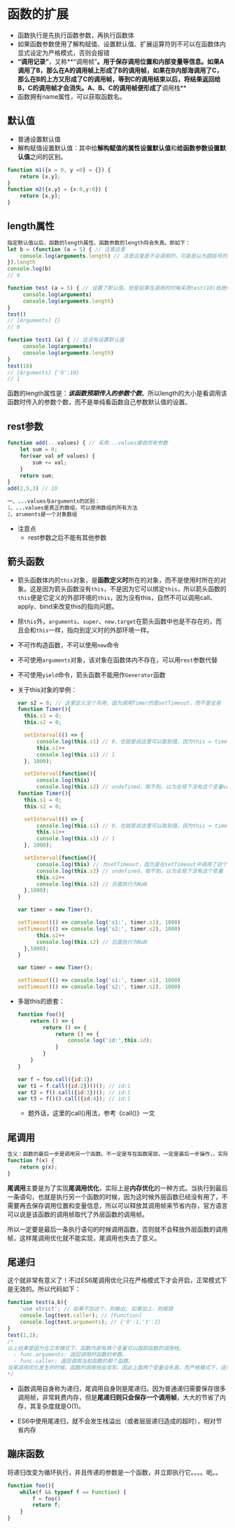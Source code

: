 # 函数的扩展

- 函数执行是先执行函数参数，再执行函数体
- 如果函数参数使用了解构赋值、设置默认值、扩展运算符则不可以在函数体内显式设定为严格模式，否则会报错
- **“调用记录”**，又称**“调用帧”**。用于保存调用位置和内部变量等信息。如果A调用了B，那么在A的调用帧上形成了B的调用帧，如果在B内部海调用了C，那么在B的上方又形成了C的调用帧，等到C的调用结束以后，将结果返回给B，C的调用帧才会消失。A、B、C的调用帧便形成了**调用栈**
- 函数拥有name属性，可以获取函数名。

## 默认值

- 普通设置默认值
- 解构赋值设置默认值：其中给**解构赋值的属性设置默认值**和**给函数参数设置默认值**之间的区别。

```javascript
function m1({x = 0, y =0} = {}) {
    return [x,y];
}
function m2({x,y} = {x:0,y:0}) {
    return [x,y];
}
```



## length属性

```javascript
指定默认值以后，函数的length属性、函数参数的length将会失真。即如下：
let b = (function (a = 5) { // 注意这里
    console.log(arguments.length) // 注意这里是不会调用的，可能是以为圆括号的问题 
}).length
console.log(b)
// 0

function test (a = 5) { // 设置了默认值，但是如果在调用的时候采用test(10)给她传参是话，则结果是和下面test1一样，结果是因为下面是
	 console.log(arguments)
	 console.log(arguments.length)
}
test()
// [Arguments] {}
// 0

function test1 (a) { // 这没有设置默认值
	 console.log(arguments)
	 console.log(arguments.length)
}
test(10)  
// [Arguments] {'0':10}
// 1
```

函数的length属性是：***该函数预期传入的参数个数***。所以length的大小是看调用该函数时传入的参数个数，而不是单纯看函数自己参数默认值的设置。

## rest参数

```javascript
function add(...values) { // 采用...values接收所有参数
    let sum = 0;
    for(var val of values) {
        sum += val;
    }
    return sum;
}
add(2,5,3) // 10
```

```java
一、...values与arguments的区别：
1、...values是真正的数组，可以使用数组的所有方法
2、aruments是一个对象数组
```

- 注意点
  + rest参数之后不能有其他参数

## 箭头函数

- 箭头函数体内的```this```对象，是**函数定义时**所在的对象，而不是使用时所在的对象。这是因为箭头函数没有```this```，不是因为它可以绑定```this```，所以箭头函数的```this```便是它定义的外部环境的```this```，因为没有this，自然不可以调用call、apply、bind来改变this的指向问题。

- 除```this```外，```arguments```、```super```、```new.target```在箭头函数中也是不存在的，而且会和```this```一样，指向到定义时的外部环境一样。

- 不可作构造函数，不可以使用```new```命令

- 不可使用```arguments```对象，该对象在函数体内不存在，可以用```rest```参数代替

- 不可使用```yield```命令，箭头函数不能用作```Generator```函数

- 关于this对象的举例：

  ```javascript
  var s2 = 8; // 这里定义没个鸟用，因为调用Timer的是setTimeout，而不是全局
  function Timer(){
  	this.s1 = 0;
  	this.s2 = 0;
  
  	setInterval(() => {
  		console.log(this.s1) // 0，也就是说这里可以取到值，因为this = timer
  		this.s1++
  		console.log(this.s1) // 1
  	}, 1000);
  
  	setInterval(function(){
  		console.log(this)
  		console.log(this.s2) // undefined，取不到，以为全局下没有这个变量var s2 = 8;
  function Timer(){
  	this.s1 = 0;
  	this.s2 = 0;
  
  	setInterval(() => {
  		console.log(this.s1) // 0，也就是说这里可以取到值，因为this = timer
  		this.s1++
  		console.log(this.s1) // 1
  	}, 1000);
  
  	setInterval(function(){
  		console.log(this) // 为setTimeout，因为是在setTimeout中调用了这个函数
  		console.log(this.s2) // undefined，取不到，以为全局下没有这个变量
  		this.s2++
  		console.log(this.s2) // 后面执行为NaN
  	},1000);
  }
  
  var timer = new Timer();
  
  setTimeout(() => console.log('s1:', timer.s1), 1000)
  setTimeout(() => console.log('s2:', timer.s2), 1000)
  		this.s2++
  		console.log(this.s2) // 后面执行为NaN
  	},1000);
  }
  
  var timer = new Timer();
  
  setTimeout(() => console.log('s1:', timer.s1), 1000)
  setTimeout(() => console.log('s2:', timer.s2), 1000)
  ```

- 多层this的嵌套：

  ```javascript
  function foo(){
      return () => {
          return () => {
              return () => {
                  console.log('id:',this.id);
              }
          }
      }
  }
  
  var f = foo.call({id:1})
  var t1 = f.call({id:2})()(); // id:1
  var t2 = f().call({id:3})(); // id:1
  var t3 = f()().call({id:4}); // id:1
  ```

  - 题外话，这里的call()用法，参考《call()》一文

## 尾调用

```javascript
含义：函数的最后一步是调用另一个函数。不一定是写在函数尾部，一定是最后一步操作，，实际上很大程度上，需要时return 某函数，因为return真正的结束了这个函数的操作。
function f(x) {
    return g(x);
}
```

**尾调用**主要是为了实现**尾调用优化**，实际上是**内存优化**的一种方式。当执行到最后一条语句，也就是执行另一个函数的时候，因为这时候外层函数已经没有用了，不需要再去保存调用位置和变量信息，所以可以释放其调用帧来节省内存，官方语言可以说是该函数的调用帧取代了外层函数的调用帧。

所以一定要是最后一条执行语句的时候调用函数，否则就不会释放外层函数的调用帧，这样尾调用优化就不能实现，尾调用也失去了意义。

## 尾递归

这个就非常有意义了！不过ES6尾调用优化只在严格模式下才会开启，正常模式下是无效的。所以代码如下：

```javascript
function test(a,b){
	'use strict'; // 如果不加这个，则输出; 如果加上，则报错
	console.log(test.caller); // [Function]
	console.log(test.arguments); // {'0':1,'1':2}
}
test(1,2);
/*
以上结果是因为在正常模式下，函数内部有两个变量可以跟踪函数的调用栈。
  - func.arguments: 返回调用时函数的参数。
  - func.caller: 返回调用当前函数的那个函数。
当尾调用优化发生的时候，函数的调用栈会改写，因此上面两个变量会失真，而严格模式下，该变量会被禁用，所以尾调用模式仅在严格模式下生效。
*/
```



- 函数调用自身称为递归，尾调用自身则是尾递归。因为普通递归需要保存很多调用帧，非常耗费内存，但是**尾递归则只会保存一个调用帧**，大大的节省了内存，其复杂度就是O(1)。

- ES6中使用尾递归，就不会发生栈溢出（或者层层递归造成的超时），相对节省内存

## 蹦床函数

将递归改变为循环执行，并且传递的参数是一个函数，并立即执行它。。。。呃。。

```javascript
function foo(){
    while(f && typeof f == Function) {
        f = foo()
        return f;
    }
}
```

